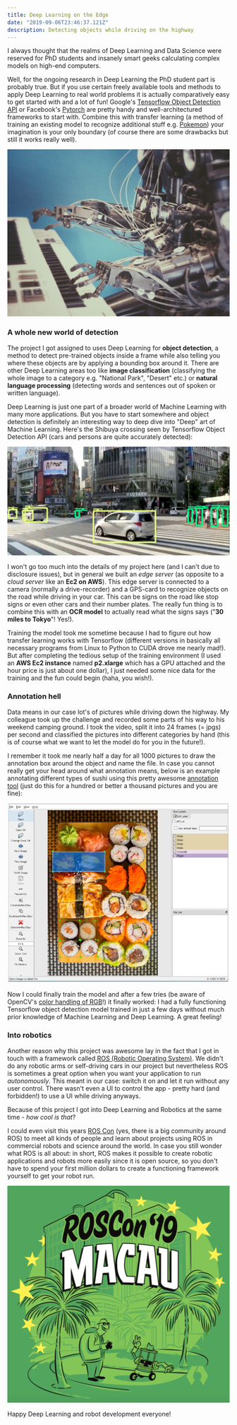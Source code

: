 ```yaml
---
title: Deep Learning on the Edge
date: "2019-09-06T23:46:37.121Z"
description: Detecting objects while driving on the highway
---
```


I always thought that the realms of Deep Learning and Data Science were reserved for PhD students and insanely smart geeks calculating complex models on high-end computers. 

Well, for the ongoing research in Deep Learning the PhD student part is probably true. But if you use certain freely available tools and methods to apply Deep Learning to real world problems it is actually comparatively easy to get started with and a lot of fun! Google's [Tensorflow Object Detection API](https://github.com/tensorflow/models/tree/master/research/object_detection) or Facebook's [Pytorch](https://towardsdatascience.com/object-detection-and-tracking-in-pytorch-b3cf1a696a98) are pretty handy and well-architectured frameworks to start with. Combine this with transfer learning (a method of training an existing model to recognize additional stuff e.g. [Pokemon](https://towardsdatascience.com/detecting-pikachu-in-videos-using-tensorflow-object-detection-cd872ac42c1d)) your imagination is your only boundary (of course there are some drawbacks but still it works really well). 

![ML](./machine-learning-piano.jpg)

### A whole new world of detection

The project I got assigned to uses Deep Learning for **object detection**, a method to detect pre-trained objects inside a frame while also telling you where these objects are by applying a bounding box around it. There are other Deep Learning areas too like **image classification** (classifying the whole image to a category e.g. "National Park", "Desert" etc.) or **natural language processing** (detecting words and sentences out of spoken or written language). 

Deep Learning is just one part of a broader world of Machine Learning with many more applications. But you have to start somewhere and object detection is definitely an interesting way to deep dive into "Deep" art of Machine Learning. Here's the Shibuya crossing seen by Tensorflow Object Detection API (cars and persons are quite accurately detected): 

![Shibuya](./shibuya.jpg)

I won't go too much into the details of my project here (and I can't due to disclosure issues), but in general we built an _edge server_ (as opposite to a _cloud server_ like an **Ec2 on AWS**). This edge server is connected to a camera (normally a drive-recorder) and a GPS-card to recognize objects on the road while driving in your car. This can be signs on the road like stop signs or even other cars and their number plates. The really fun thing is to combine this with an **OCR model** to actually read what the signs says ("**30 miles to Tokyo**"! Yes!).

Training the model took me sometime because I had to figure out how transfer learning works with Tensorflow (different versions in basically all necessary programs from Linux to Python to CUDA drove me nearly mad!). But after completing the tedious setup of the training environment (I used an **AWS Ec2 instance** named __p2.xlarge__ which has a GPU attached and the hour price is just about one dollar), I just needed some nice data for the training and the fun could begin (haha, you wish!). 

### Annotation hell

Data means in our case lot's of pictures while driving down the highway. My colleague took up the challenge and recorded some parts of his way to his weekend camping ground. I took the video, split it into 24 frames (= jpgs) per second and classified the pictures into different categories by hand (this is of course what we want to let the model do for you in the future!).

I remember it took me nearly half a day for all 1000 pictures to draw the annotation box around the object and name the file. In case you cannot really get your head around what annotation means, below is an example annotating different types of sushi using this pretty awesome [annotation tool](https://github.com/tzutalin/labelImg) (just do this for a hundred or better a thousand pictures and you are fine):

![Annotation](./annotation.jpg)

Now I could finally train the model and after a few tries (be aware of OpenCV's [color handling of RGB](https://www.learnopencv.com/why-does-opencv-use-bgr-color-format/)!) it finally worked: I had a fully functioning Tensorflow object detection model trained in just a few days without much prior knowledge of Machine Learning and Deep Learning. A great feeling!

### Into robotics

Another reason why this project was awesome lay in the fact that I got in touch with a framework called [ROS (Robotic Operating System)](https://www.ros.org/). We didn't do any robotic arms or self-driving cars in our project but nevertheless ROS is sometimes a great option when you want your application to run _autonomously_. This meant in our case: switch it on and let it run without any user control. There wasn't even a UI to control the app - pretty hard (and forbidden!) to use a UI while driving anyways. 

Because of this project I got into Deep Learning and Robotics at the same time - _how cool is that_? 
<i class="em em-snowflake" aria-role="presentation" aria-label="SNOWFLAKE"></i>
<i class="em em-snowboarder" aria-role="presentation" aria-label="SNOWBOARDER"></i>

I could even visit this years [ROS Con](https://roscon.ros.org/2019/) (yes, there is a big community around ROS) to meet all kinds of people and learn about projects using ROS in commercial robots and science around the world. In case you still wonder what ROS is all about: in short, ROS makes it possible to create robotic applications and robots more easily since it is open source, so you don't have to spend your first million dollars to create a functioning framework yourself to get your robot run. 

![RosCon](./roscon.png)

Happy Deep Learning and robot development everyone!
<i class="em em-robot_face" aria-role="presentation" aria-label="ROBOT FACE"></i>









